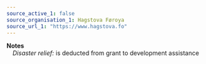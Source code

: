```yaml
---
source_active_1: false
source_organisation_1: Hagstova Føroya
source_url_1: "https://www.hagstova.fo"
---
```

**Notes**  
 *Disaster relief:* is deducted from grant to development assistance  
